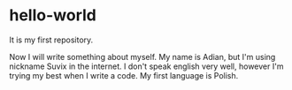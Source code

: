 # hello-world
It is my first repository.

Now I will write something about myself. My name is Adian, but I'm using nickname Suvix in the internet. I don't speak english very well, however I'm trying my best when I write a code. My first language is Polish.
